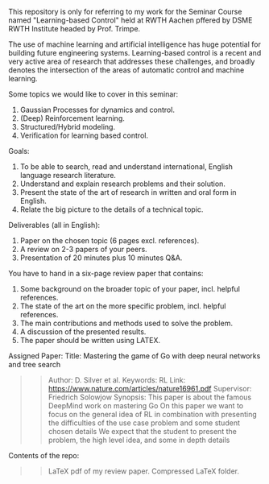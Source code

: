 This repository is only for referring to my work for the Seminar Course named "Learning-based Control" held at RWTH Aachen pffered by DSME RWTH Institute headed by Prof. Trimpe.

The use of machine learning and artificial intelligence has huge potential for building future engineering systems. 
Learning-based control is a recent and very active area of research that addresses these challenges, and broadly denotes the intersection of the
areas of automatic control and machine learning.

Some topics we would like to cover in this seminar:
1. Gaussian Processes for dynamics and control.
2. (Deep) Reinforcement learning.
3. Structured/Hybrid modeling.
4. Verification for learning based control.

Goals:
1. To be able to search, read and understand international, English language research literature.
2. Understand and explain research problems and their solution.
3. Present the state of the art of research in written and oral form in English.
4. Relate the big picture to the details of a technical topic.

Deliverables (all in English):
1. Paper on the chosen topic (6 pages excl. references).
2. A review on 2-3 papers of your peers.
3. Presentation of 20 minutes plus 10 minutes Q&A.

You have to hand in a six-page review paper that contains:
1. Some background on the broader topic of your paper, incl. helpful references.
2. The state of the art on the more specific problem, incl. helpful references.
3. The main contributions and methods used to solve the problem.
4. A discussion of the presented results.
5. The paper should be written using LATEX.

Assigned Paper:
Title: Mastering the game of Go with deep neural networks and tree search
>> Author: D. Silver et al.
>>  Keywords: RL
>>  Link: https://www.nature.com/articles/nature16961.pdf
>>  Supervisor: Friedrich Solowjow
>>  Synopsis: This paper is about the famous DeepMind work on mastering Go On
this paper we want to focus on the general idea of RL in combination with
presenting the difficulties of the use case problem and some student chosen details
We expect that the student to present the problem, the high level idea, and
some in depth details

Contents of the repo:
>> LaTeX pdf of my review paper.
>> Compressed LaTeX folder.
